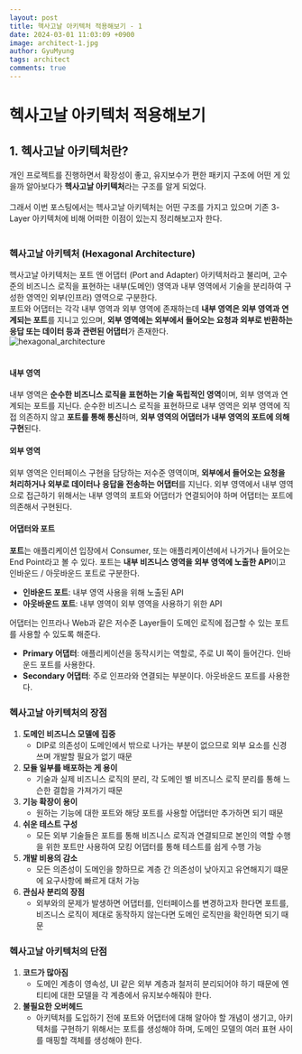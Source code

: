 ```yaml
---
layout:	post
title: 헥사고날 아키텍처 적용해보기 - 1
date: 2024-03-01 11:03:09 +0900
image: architect-1.jpg
author: GyuMyung
tags: architect
comments: true
---
```


# 헥사고날 아키텍처 적용해보기
## 1. 헥사고날 아키텍처란?

개인 프로젝트를 진행하면서 확장성이 좋고, 유지보수가 편한 패키지 구조에 어떤 게 있을까 알아보다가 **헥사고날 아키텍처**라는 구조를 알게 되었다. <br/><br/>
그래서 이번 포스팅에서는 헥사고날 아키텍처는 어떤 구조를 가지고 있으며 기존 3-Layer 아키텍처에 비해 어떠한 이점이 있는지 정리해보고자 한다. <br/><br/>

### 헥사고날 아키텍처 (Hexagonal Architecture)
헥사고날 아키텍처는 포트 앤 어댑터 (Port and Adapter) 아키텍처라고 불리며, 고수준의 비즈니스 로직을 표현하는 내부(도메인) 영역과 내부 영역에서 기술을 분리하여 구성한 영역인 외부(인프라) 영역으로 구분한다. <br/>
포트와 어댑터는 각각 내부 영역과 외부 영역에 존재하는데 **내부 영역은 외부 영역과 연계되는 포트**를 지니고 있으며, **외부 영역에는 외부에서 들어오는 요청과 외부로 반환하는 응답 또는 데이터 등과 관련된 어댑터**가 존재한다. <br/>
![hexagonal_architecture](https://miro.medium.com/v2/resize:fit:1100/format:webp/1*mGLO5IfhJv4o0NYOAZI60A.png)
<br/><br/>

#### 내부 영역
내부 영역은 **순수한 비즈니스 로직을 표현하는 기술 독립적인 영역**이며, 외부 영역과 연계되는 포트를 지닌다. 순수한 비즈니스 로직을 표현하므로 내부 영역은 외부 영역에 직접 의존하지 않고 **포트를 통해 통신**하며, **외부 영역의 어댑터가 내부 영역의 포트에 의해 구현**된다. <br/>

#### 외부 영역
외부 영역은 인터페이스 구현을 담당하는 저수준 영역이며, **외부에서 들어오는 요청을 처리하거나 외부로 데이터나 응답을 전송하는 어댑터**를 지닌다. 외부 영역에서 내부 영역으로 접근하기 위해서는 내부 영역의 포트와 어댑터가 연결되어야 하며 어댑터는 포트에 의존해서 구현된다. <br/>

#### 어댑터와 포트
**포트**는 애플리케이션 입장에서 Consumer, 또는 애플리케이션에서 나가거나 들어오는 End Point라고 볼 수 있다. 포트는 **내부 비즈니스 영역을 외부 영역에 노출한 API**이고 인바운드 / 아웃바운드 포트로 구분한다. <br/>
* **인바운드 포트**: 내부 영역 사용을 위해 노출된 API
* **아웃바운드 포트**: 내부 영역이 외부 영역을 사용하기 위한 API

어댑터는 인프라나 Web과 같은 저수준 Layer들이 도메인 로직에 접근할 수 있는 포트를 사용할 수 있도록 해준다. <br/>
* **Primary 어댑터**: 애플리케이션을 동작시키는 역할로, 주로 UI 쪽이 들어간다. 인바운드 포트를 사용한다.
* **Secondary 어댑터**: 주로 인프라와 연결되는 부분이다. 아웃바운드 포트를 사용한다.

### 헥사고날 아키텍처의 장점
1. **도메인 비즈니스 모델에 집중**
    * DIP로 의존성이 도메인에서 밖으로 나가는 부분이 없으므로 외부 요소를 신경쓰며 개발할 필요가 없기 때문
2. **모듈 일부를 배포하는 게 용이**
    * 기술과 실제 비즈니스 로직의 분리, 각 도메인 별 비즈니스 로직 분리를 통해 느슨한 결합을 가져가기 때문
3. **기능 확장이 용이**
    * 원하는 기능에 대한 포트와 해당 포트를 사용할 어댑터만 추가하면 되기 때문
4. **쉬운 테스트 구성**
    * 모든 외부 기술들은 포트를 통해 비즈니스 로직과 연결되므로 본인의 역할 수행을 위한 포트만 사용하여 모킹 어댑터를 통해 테스트를 쉽게 수행 가능
5. **개발 비용의 감소**
    * 모든 의존성이 도메인을 향하므로 계층 간 의존성이 낮아지고 유연해지기 떄문에 요구사항에 빠르게 대처 가능
6. **관심사 분리의 장점**
    * 외부와의 문제가 발생하면 어댑터를, 인터페이스를 변경하고자 한다면 포트를, 비즈니스 로직이 제대로 동작하지 않는다면 도메인 로직만을 확인하면 되기 때문

### 헥사고날 아키텍처의 단점
1. **코드가 많아짐**
    * 도메인 계층이 영속성, UI 같은 외부 계층과 철저히 분리되어야 하기 때문에 엔티티에 대한 모델을 각 계층에서 유지보수해줘야 한다.
2. **불필요한 오버헤드**
    * 아키텍처를 도입하기 전에 포트와 어댑터에 대해 알아야 할 개념이 생기고, 아키텍처를 구현하기 위해서는 포트를 생성해야 하며, 도메인 모델의 여러 표현 사이를 매핑할 객체를 생성해야 한다.
